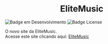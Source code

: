 <h1 align="center">EliteMusic</h1>

![Badge em Desenvolvimento](http://img.shields.io/static/v1?label=STATUS&message=EM%20DESENVOLVIMENTO&color=GREEN&style=for-the-badge)
![Badge License](http://img.shields.io/static/v1?label=LICENSE&message=MIT&color=GREEN&style=for-the-badge)

O novo site da EliteMusic.<br>
Acesse este site clicando aqui: [EliteMusic](https://jhon-victor-ramos.github.io/EliteMusic/)
